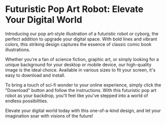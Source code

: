 <!--font:Poppins-->

# Futuristic Pop Art Robot: Elevate Your Digital World

Introducing our pop art-style illustration of a futuristic robot or cyborg, the perfect addition to upgrade your digital space. With bold lines and vibrant colors, this striking design captures the essence of classic comic book illustrations.

Whether you're a fan of science fiction, graphic art, or simply looking for a unique background for your desktop or mobile device, our high-quality image is the ideal choice. Available in various sizes to fit your screen, it's easy to download and install.

To bring a touch of sci-fi wonder to your online experience, simply click the "Download" button and follow the instructions. With this futuristic pop art robot as your backdrop, you'll feel like you've stepped into a world of endless possibilities.

Elevate your digital world today with this one-of-a-kind design, and let your imagination soar with visions of the future!

<!--

Write me markdown content of website with wallpaper:

"A pop art-style wallpaper featuring a comic book-style illustration of a futuristic robot or cyborg."

The header of the page should not be copy of the text but rather a real content of the website which is using this wallpaper.


---


# Futuristic Robot Wallpaper

Decorate your desktop or mobile screen with our pop art-style wallpaper featuring a comic book-style illustration of a futuristic robot or cyborg. This eye-catching design is perfect for science fiction fans and anyone who loves bold, graphic imagery.

The high-quality wallpaper is available in various sizes to fit your device, and it's easy to download and install. Simply click the "Download" button and follow the instructions.

Upgrade your digital space with this unique and visually striking wallpaper today!


---


Heading should not include word "wallpaper". The website should not be about the wallpaper itself, wallpaper is just a related background, rewrite whole content.


---


# Welcome to the Future: A Pop Art Robot Invasion

Step into a world of futuristic wonder with our pop art-style illustration of a cyborg or robot. This striking design is the perfect backdrop for your desktop or mobile device, adding a touch of sci-fi flair to your digital space.

Our high-quality image captures the essence of classic comic book illustrations, with bold lines and vibrant colors that bring this futuristic robot to life. It's the perfect choice for anyone who loves science fiction, technology, or graphic art.

To download this stunning image, simply click the "Download" button and follow the instructions. You'll be able to choose from various sizes to fit your device, ensuring a seamless and stylish addition to your digital world.

Upgrade your online experience with this one-of-a-kind pop art robot invasion, and let your imagination run wild with visions of the future!


---


Heading is too long, rewrite whole content.


---


# Pop Art Robot Invasion: Upgrade Your Digital Space

Transform your digital world with our pop art-style illustration of a futuristic robot or cyborg. This striking design captures the essence of classic comic book illustrations, with bold lines and vibrant colors that bring this robot to life.

Whether you're a science fiction enthusiast, a lover of graphic art, or simply looking for a unique addition to your digital space, our high-quality image is the perfect choice. Available in various sizes to fit your desktop or mobile device, it's easy to download and install.

To add a touch of sci-fi flair to your online experience, simply click the "Download" button and follow the instructions. With this pop art robot invasion as your backdrop, you'll feel like you've stepped into a world of futuristic wonder.

Upgrade your digital space today and let your imagination run wild with visions of the future!


---


Heading is too long, rewrite whole content.


---


# Futuristic Pop Art Robot: Elevate Your Digital World

Introducing our pop art-style illustration of a futuristic robot or cyborg, the perfect addition to upgrade your digital space. With bold lines and vibrant colors, this striking design captures the essence of classic comic book illustrations.

Whether you're a fan of science fiction, graphic art, or simply looking for a unique background for your desktop or mobile device, our high-quality image is the ideal choice. Available in various sizes to fit your screen, it's easy to download and install.

To bring a touch of sci-fi wonder to your online experience, simply click the "Download" button and follow the instructions. With this futuristic pop art robot as your backdrop, you'll feel like you've stepped into a world of endless possibilities.

Elevate your digital world today with this one-of-a-kind design, and let your imagination soar with visions of the future!


---


Write me a Google font which is best fitting for the website.

Pick from the list:
- Lato
- Alegreya
- Open Sans
- Poppins
- Dancing Script
- Lobster
- IBM Plex Sans
- Exo 2
- Great Vibes
- Barlow Condensed
- Inter
- Raleway
- Futura
- Playfair Display
- Roboto
- Montserrat
- Orbitron


Write just the font name nothing else.


---


Poppins

-->
